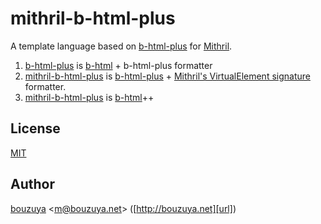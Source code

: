 # mithril-b-html-plus

A template language based on [b-html-plus][b-html/b-html-plus] for [Mithril][lhorie/mithril.js].

1. [b-html-plus][b-html/b-html-plus] is [b-html][b-html/b-html] + b-html-plus formatter
2. [mithril-b-html-plus][b-html/mithril-b-html-plus] is [b-html-plus][b-html/b-html-plus] + [Mithril's VirtualElement signature](http://lhorie.github.io/mithril/mithril.render.html#signature) formatter.
3. [mithril-b-html-plus][b-html/mithril-b-html-plus] is [b-html][b-html/b-html]++

## License

[MIT](LICENSE)

## Author

[bouzuya][user] &lt;[m@bouzuya.net][email]&gt; ([http://bouzuya.net][url])

[user]: https://github.com/bouzuya
[email]: mailto:m@bouzuya.net
[url]: http://bouzuya.net

[b-html/b-html]: https://github.com/b-html/b-html
[b-html/b-html-plus]: https://github.com/b-html/b-html-plus
[b-html/mithril-b-html-plus]: https://github.com/b-html/b-html-plus
[lhorie/mithril.js]: https://github.com/lhorie/mithril.js
